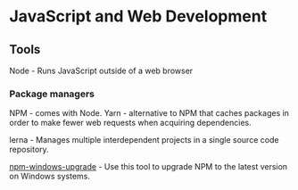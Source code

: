 JavaScript and Web Development
==============================

Tools
-----

Node - Runs JavaScript outside of a web browser

### Package managers ###

NPM - comes with Node.
Yarn - alternative to NPM that caches packages in order to make fewer web requests when acquiring dependencies.

lerna - Manages multiple interdependent projects in a single source code repository.

[npm-windows-upgrade](https://github.com/felixrieseberg/npm-windows-upgrade) - Use this tool to upgrade NPM to the latest version on Windows systems.